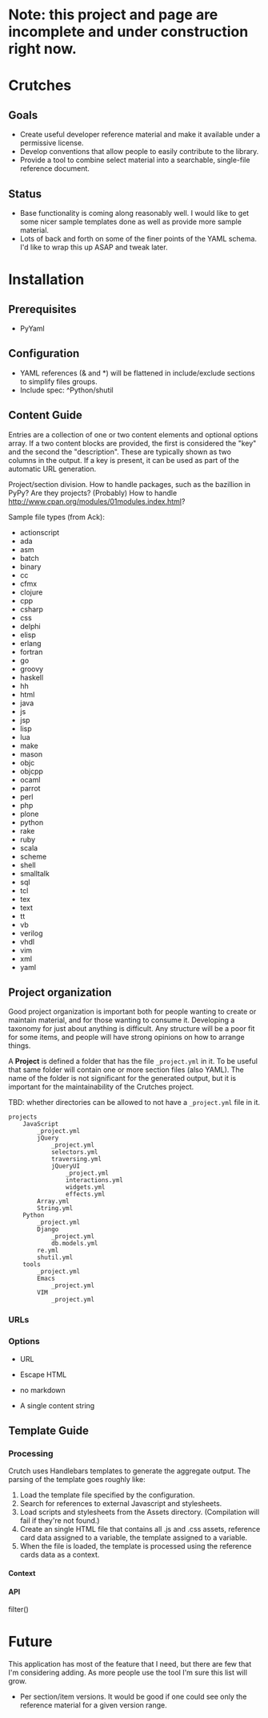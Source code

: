 # Note: this project and page are incomplete and under construction right now.

# Crutches

## Goals

* Create useful developer reference material and make it available under a permissive license.
* Develop conventions that allow people to easily contribute to the library.
* Provide a tool to combine select material into a searchable, single-file reference document.

## Status

* Base functionality is coming along reasonably well. I would like to get some nicer sample templates done as well as provide more sample material.
* Lots of back and forth on some of the finer points of the YAML schema. I'd like to wrap this up ASAP and tweak later.

# Installation

## Prerequisites

* PyYaml

## Configuration

* YAML references (& and \*)  will be flattened in include/exclude sections to simplify files groups.
* Include spec:  ^Python/shutil

## Content Guide

Entries are a collection of one or two content elements and optional options array. If a two content blocks are provided,
the first is considered the "key" and the second the "description". These are typically shown as two columns in the output.
If a key is present, it can be used as part of the automatic URL generation.

Project/section division.
How to handle packages, such as the bazillion in PyPy?  Are they projects?  (Probably)
How to handle http://www.cpan.org/modules/01modules.index.html?

Sample file types (from Ack):

* actionscript
* ada
* asm
* batch
* binary
* cc
* cfmx
* clojure
* cpp
* csharp
* css
* delphi
* elisp
* erlang
* fortran
* go
* groovy
* haskell
* hh
* html
* java
* js
* jsp
* lisp
* lua
* make
* mason
* objc
* objcpp
* ocaml
* parrot
* perl
* php
* plone
* python
* rake
* ruby
* scala
* scheme
* shell
* smalltalk
* sql
* tcl
* tex
* text
* tt
* vb
* verilog
* vhdl
* vim
* xml
* yaml

## Project organization

Good project organization is important both for people wanting to create
or maintain material, and for those wanting to consume it. Developing a
taxonomy for just about anything is difficult. Any structure will be a poor
fit for some items, and people will have strong opinions on how to arrange
things.

A **Project** is defined a folder that has the file `_project.yml` in it. To be
useful that same folder will contain one or more section files (also YAML). The
name of the folder is not significant for the generated output, but it is
important for the maintainability of the Crutches project.

TBD: whether directories can be allowed to not have a `_project.yml` file in it.


    projects
        JavaScript
            _project.yml
            jQuery
                _project.yml
                selectors.yml
                traversing.yml
                jQueryUI
                    _project.yml
                    interactions.yml
                    widgets.yml
                    effects.yml
            Array.yml
            String.yml
        Python
            _project.yml
            Django
                _project.yml
                db.models.yml
            re.yml
            shutil.yml
        tools
            _project.yml
            Emacs
                _project.yml
            VIM
                _project.yml


### URLs


### Options

* URL
* Escape HTML
* no markdown

* A single content string
## Template Guide

### Processing

Crutch uses Handlebars templates to generate the aggregate output. The parsing of the template goes roughly like:

1. Load the template file specified by the configuration.
2. Search for references to external Javascript and stylesheets.
3. Load scripts and stylesheets from the Assets directory. (Compilation will fail if they're not found.)
4. Create an single HTML file that contains all .js and .css assets, reference card data assigned to a variable, the template assigned to a variable.
5. When the file is loaded, the template is processed using the reference cards data as a context.

#### Context
#### API
filter()


# Future

This application has most of the feature that I need, but there are few that I'm considering adding. As more people use the
tool I'm sure this list will grow.

* Per section/item versions. It would be good if one could see only the reference material for a given version range.

